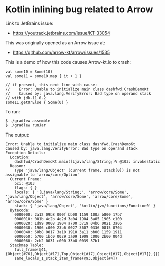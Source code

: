 # Kotlin inlining bug related to Arrow

Link to JetBrains issue: 
- https://youtrack.jetbrains.com/issue/KT-33054

This was originally opened as an Arrow issue at:
- https://github.com/arrow-kt/arrow/issues/1535
 
This is a demo of how this code causes Arrow-kt.io to crash:

    val some10 = Some(10)
    val some11 = some10.map { it + 1 }

    // if present, this next line with cause:
    //    Error: Unable to initialize main class dashfwd.CrashDemoKt
    //    Caused by: java.lang.VerifyError: Bad type on operand stack
    // with jdk-11.0.2
    some11.getOrElse { Some(0) }

To run:

    $ ./gradlew assemble
    $ ./gradlew runJar
    
The output:

    Error: Unable to initialize main class dashfwd.CrashDemoKt
    Caused by: java.lang.VerifyError: Bad type on operand stack
    Exception Details:
      Location:
        dashfwd/CrashDemoKt.main([Ljava/lang/String;)V @103: invokestatic
      Reason:
        Type 'java/lang/Object' (current frame, stack[0]) is not assignable to 'arrow/core/Option'
      Current Frame:
        bci: @103
        flags: { }
        locals: { '[Ljava/lang/String;', 'arrow/core/Some', 'java/lang/Object', 'arrow/core/Some', 'arrow/core/Some', 'arrow/core/Some' }
        stack: { 'java/lang/Object', 'kotlin/jvm/functions/Function0' }
      Bytecode:
        0000000: 2a12 09b8 000f bb00 1159 100a b800 17b7
        0000010: 001b 4c2b 4e2d 3a04 1904 3a05 1905 c100
        0000020: 1d99 0008 1904 a700 3719 04b6 0021 3a06
        0000030: 1906 c000 23b6 0027 3607 0336 0815 0704
        0000040: 60b8 0017 3a10 1910 3a11 bb00 1159 1911
        0000050: b700 1bc0 0029 3a09 1909 c000 2b00 004d
        0000060: 2cb2 0031 c000 33b8 0039 57b1          
      Stackmap Table:
        full_frame(@41,{Object[#76],Object[#17],Top,Object[#17],Object[#17],Object[#17]},{})
        same_locals_1_stack_item_frame(@93,Object[#4])